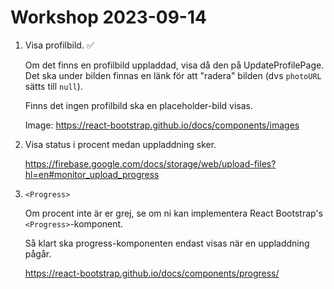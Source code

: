# Workshop 2023-09-14

1. Visa profilbild. ✅

   Om det finns en profilbild uppladdad, visa då den på UpdateProfilePage.
   Det ska under bilden finnas en länk för att "radera" bilden (dvs `photoURL` sätts till `null`).

   Finns det ingen profilbild ska en placeholder-bild visas.

   Image: <https://react-bootstrap.github.io/docs/components/images>

2. Visa status i procent medan uppladdning sker.

   <https://firebase.google.com/docs/storage/web/upload-files?hl=en#monitor_upload_progress>

3. `<Progress>`

   Om procent inte är er grej, se om ni kan implementera React Bootstrap's `<Progress>`-komponent.

   Så klart ska progress-komponenten endast visas när en uppladdning pågår.

   <https://react-bootstrap.github.io/docs/components/progress/>
